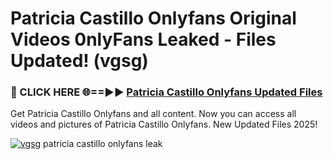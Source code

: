 # Patricia Castillo Onlyfans Original Videos 0nlyFans Leaked - Files Updated! (vgsg)

<h3>🔴 CLICK HERE 🌐==►► <a href="https://tinyurl.com/brd5kh86" rel="nofollow">Patricia Castillo Onlyfans Updated Files</a></h3>

Get Patricia Castillo Onlyfans and all content. Now you can access all videos and pictures of Patricia Castillo Onlyfans. New Updated Files 2025!

[![vgsg](https://i.imgur.com/K7sEzmb.gif)](https://tinyurl.com/brd5kh86)
patricia castillo onlyfans leak